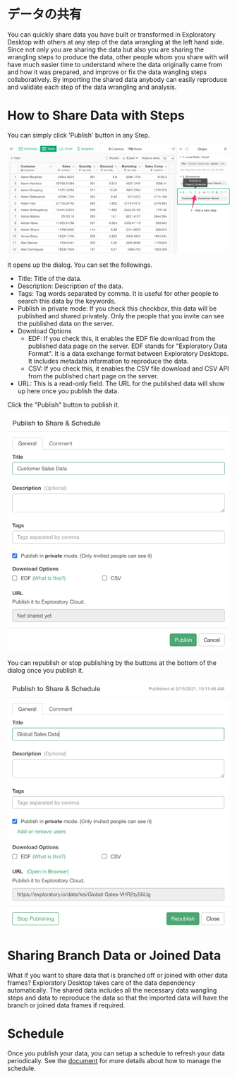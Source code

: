 # データの共有

You can quickly share data you have built or transformed in Exploratory Desktop with others at any step of the data wrangling at the left hand side. Since not only you are sharing the data but also you are sharing the wrangling steps to produce the data, other people whom you share with will have much easier time to understand where the data originally came from and how it was prepared, and improve or fix the data wangling steps collaboratively. By importing the shared data anybody can easily reproduce and validate each step of the data wrangling and analysis.

# How to Share Data with Steps


You can simply click 'Publish' button in any Step. 

![](images/data-publish1.png)

It opens up the dialog. You can set the followings.

* Title: Title of the data.
* Description: Description of the data.
* Tags: Tag words separated by comma. It is useful for other people to search this data by the keywords. 
* Publish in private mode: If you check this checkbox, this data will be published and shared privately. Only the people that you invite can see the published data on the server.
* Download Options
  * EDF: If you check this, it enables the EDF file download from the published data page on the server. EDF stands for "Exploratory Data Format". It is a data exchange format between Exploratory Desktops. It includes metadata information to reproduce the data. 
  * CSV: If you check this, it enables the CSV file download and CSV API from the published chart page on the server. 
* URL: This is a read-only field. The URL for the published data will show up here once you publish the data. 



Click the "Publish" button to publish it. 

![](images/data-publish2.png)


You can republish or stop publishing by the buttons at the bottom of the dialog once you publish it. 


![](images/data-publish3.png) 


# Sharing Branch Data or Joined Data

What if you want to share data that is branched off or joined with other data frames? Exploratory Desktop takes care of the data dependency automatically. The shared data includes all the necessary data wangling steps and data to reproduce the data so that the imported data will have the branch or joined data frames if required. 



# Schedule 

Once you publish your data, you can setup a schedule to refresh your data periodically. See the [document](../schedule/manage_ja.md) for more details about how to manage the schedule. 